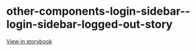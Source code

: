 # other-components-login-sidebar--login-sidebar-logged-out-story

[View in storybook](https://raw.githack.com/Independent-Digital-News-and-Media-Ltd/indy-pwamp-sb/PR-1945-sb/index.html?path=/story/other-components-login-sidebar--login-sidebar-logged-out-story)